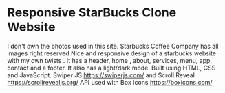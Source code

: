 # Responsive StarBucks Clone Website
I don't own the photos used in this site. Starbucks Coffee Company has all images right reserved
Nice and responsive design of a starbucks website with my own twists . It has a header, home , about, services, menu, app, contact and a footer. It also has a light/dark mode.
Built using HTML, CSS and JavaScript.
Swiper JS https://swiperjs.com/ and Scroll Reveal https://scrollrevealjs.org/ API used with Box Icons https://boxicons.com/ 
